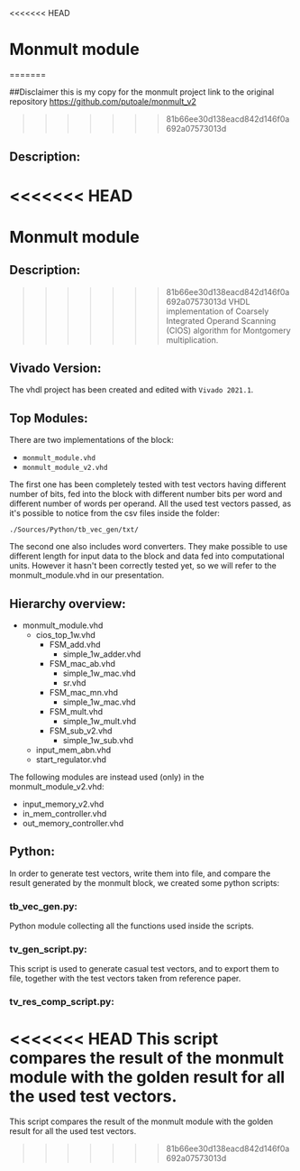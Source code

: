 <<<<<<< HEAD
# Monmult module
=======

##Disclaimer
this is my copy for the monmult project
link to the original repository https://github.com/putoale/monmult_v2
>>>>>>> 81b66ee30d138eacd842d146f0a692a07573013d

## **Description:**

<<<<<<< HEAD
=======
# Monmult module

## **Description:**

>>>>>>> 81b66ee30d138eacd842d146f0a692a07573013d
VHDL implementation of Coarsely Integrated Operand Scanning (CIOS) algorithm for Montgomery multiplication. 

## **Vivado Version:**
The vhdl project has been created and edited with `Vivado 2021.1`.

## **Top Modules:**
There are two implementations of the block:
* `monmult_module.vhd`
* `monmult_module_v2.vhd`

The first one has been completely tested with test vectors having different number of bits, fed into the block with different number bits per word and different number of words per operand. All the used test vectors passed, as it's possible to notice from the csv files inside the folder:

    ./Sources/Python/tb_vec_gen/txt/

The second one also includes word converters. They make possible to use different length for input data to the block and data fed into computational units. However it hasn't been correctly tested yet, so we will refer to the monmult_module.vhd in our presentation.


## **Hierarchy overview:**

* monmult_module.vhd
    * cios_top_1w.vhd
        * FSM_add.vhd
            * simple_1w_adder.vhd
        * FSM_mac_ab.vhd
            * simple_1w_mac.vhd
            * sr.vhd
        * FSM_mac_mn.vhd
            * simple_1w_mac.vhd
        * FSM_mult.vhd
            * simple_1w_mult.vhd
        * FSM_sub_v2.vhd
            * simple_1w_sub.vhd
    * input_mem_abn.vhd
    * start_regulator.vhd

The following modules are instead used (only) in the monmult_module_v2.vhd:

* input_memory_v2.vhd
* in_mem_controller.vhd
* out_memory_controller.vhd

## **Python:**
In order to generate test vectors, write them into file, and compare the result generated by the monmult block, we created some python scripts:

### **tb_vec_gen.py**:
Python module collecting all the functions used inside the scripts.

### **tv_gen_script.py**:
This script is used to generate casual test vectors, and to export them to file, together with the test vectors taken from reference paper.

### **tv_res_comp_script.py:**
<<<<<<< HEAD
This script compares the result of the monmult module with the golden result for all the used test vectors.
=======
This script compares the result of the monmult module with the golden result for all the used test vectors.
>>>>>>> 81b66ee30d138eacd842d146f0a692a07573013d
